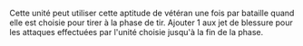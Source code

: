 Cette unité peut utiliser cette aptitude de vétéran une fois par bataille quand elle est choisie pour tirer à la phase de tir. Ajouter 1 aux jet de blessure pour les attaques effectuées par l'unité choisie jusqu'à la fin de la phase.